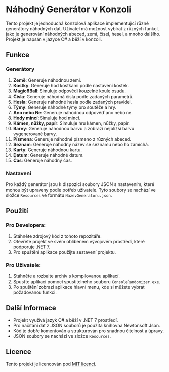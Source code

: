 # Náhodný Generátor v Konzoli

Tento projekt je jednoduchá konzolová aplikace implementující různé generátory náhodných dat. Uživatel má možnost vybírat z různých funkcí, jako je generování náhodných abeced, zemí, čísel, hesel, a mnoho dalšího. Projekt je napsán v jazyce C# a běží v konzoli.

## Funkce
### Generátory
1. **Země**: Generuje náhodnou zemi.
2. **Kostky**: Generuje hod kostkami podle nastavení kostek.
3. **Magic8Ball**: Simuluje odpovědi kouzelné koule osudu.
4. **Čísla**: Generuje náhodná čísla podle zadaných parametrů.
5. **Hesla**: Generuje náhodné hesla podle zadaných pravidel.
6. **Týmy**: Generuje náhodné týmy pro soutěže a hry.
7. **Ano nebo Ne**: Generuje náhodnou odpověď ano nebo ne.
8. **Hody mincí**: Simuluje hod mincí.
9. **Kámen, nůžky, papír**: Simuluje hru kámen, nůžky, papír.
10. **Barvy**: Generuje náhodnou barvu a zobrazí nejbližší barvu vygenerované barvy.
11. **Písmena**: Generuje náhodné písmeno z různých abeced.
12. **Seznam**: Generuje náhodný název se seznamu nebo ho zamíchá.
13. **Karty**: Generuje náhodnou kartu.
14. **Datum**: Generuje náhodné datum.
15. **Čas**: Generuje náhodný čas.

### Nastavení
Pro každý generátor jsou k dispozici soubory JSON s nastavením, které mohou být upraveny podle potřeb uživatele. Tyto soubory se nachází ve složce `Resources` ve formátu `NazevGeneratoru.json`.

## Použití
### Pro Developera:
1. Stáhněte zdrojový kód z tohoto repozitáře.
2. Otevřete projekt ve svém oblíbeném vývojovém prostředí, které podporuje .NET 7.
3. Pro spuštění aplikace použijte sestavení projektu.

### Pro Uživatele:
1. Stáhněte a rozbalte archiv s kompilovanou aplikací.
2. Spusťte aplikaci pomocí spustitelného souboru `ConsoleRandomizer.exe`.
3. Po spuštění zobrazí aplikace hlavní menu, kde si můžete vybrat požadovanou funkci.

## Další Informace
- Projekt využívá jazyk C# a běží v .NET 7 prostředí.
- Pro načítání dat z JSON souborů je použita knihovna Newtonsoft.Json.
- Kód je dobře komentován a strukturován pro snadnou čitelnost a úpravy.
- JSON soubory se nachází ve složce `Resources`.

## Licence
Tento projekt je licencován pod [MIT licencí](LICENSE.txt).
